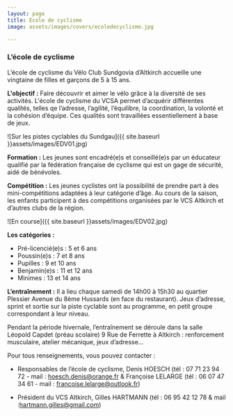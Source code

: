 ```yaml
---
layout: page
title: Ecole de cyclisme
image: assets/images/covers/ecoledecyclisme.jpg

---
```



### L’école de cyclisme

 
L’école de cyclisme du Vélo Club Sundgovia d’Altkirch accueille une vingtaine de filles et garçons de 5 à 15 ans.


**L'objectif :** Faire découvrir et aimer le vélo grâce à la diversité de ses activités. L'école de cyclisme du VCSA permet d’acquérir différentes qualités, telles qe l’adresse, l’agilité, l’équilibre, la coordination, la volonté et la cohésion d’équipe. Ces qualités sont travaillées essentiellement à base de jeux.

 ![Sur les pistes cyclables du Sundgau]({{ site.baseurl }}assets/images/EDV01.jpg)

**Formation :** Les jeunes sont encadré(e)s et conseillé(e)s par un éducateur qualifié par la fédération française de cyclisme qui est un gage de sécurité, aidé de bénévoles.

 
**Compétition :** Les jeunes cyclistes ont la possibilité de prendre part à des mini-compétitions adaptées à leur catégorie d’âge. Au cours de la saison, les enfants participent à des compétitions organisées par le VCS Altkirch et d’autres clubs de la région.

 ![En course]({{ site.baseurl }}assets/images/EDV02.jpg)

**Les catégories :**

* Pré-licencié(e)s : 5 et 6 ans
* Poussin(e)s :      7 et 8 ans
* Pupilles :         9 et 10 ans
* Benjamin(e)s :     11 et 12 ans
* Minimes :          13 et 14 ans

 
**L’entraînement :** Il a lieu chaque samedi de 14h00 à 15h30 au quartier Plessier Avenue du 8ème Hussards (en face du restaurant). Jeux d’adresse, sprint et sortie sur la piste cyclable sont au programme, en petit groupe correspondant à leur niveau.

Pendant la période hivernale, l’entraînement se déroule dans la salle Léopold Capdet (préau scolaire) 9 Rue de Ferrette à Altkirch : renforcement musculaire, atelier mécanique, jeux d’adresse…


Pour tous renseignements, vous pouvez contacter :

* Responsables de l’école de cyclisme, Denis HOESCH (tél : 07 71 23 94 72 - mail : [hoesch.denis@orange.fr](mailto:hoesch.denis@orange.fr) & Françoise LELARGE (tél : 06 07 47 34 61 - mail : [francoise.lelarge@outlook.fr](mailto:francoise.lelarge@outlook.fr))

* Président du VCS Altkirch, Gilles HARTMANN (tél : 06 95 42 12 78 & mail :[hartmann.gilles@gmail.com](mailto:hartmann.gilles@gmail.com))